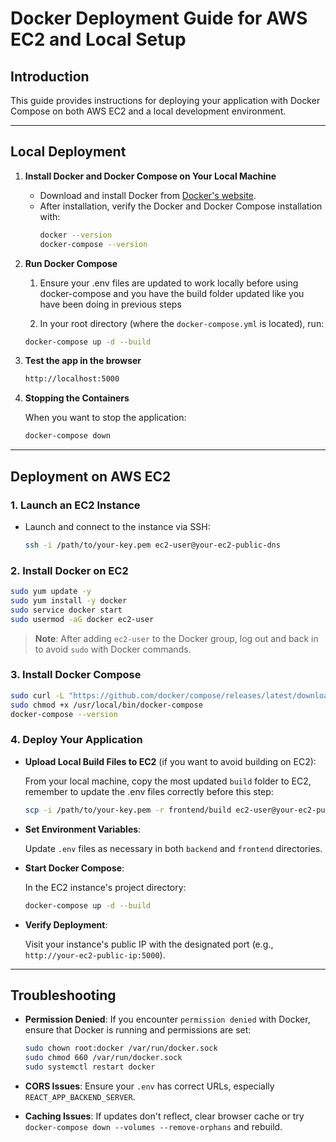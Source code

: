 # Docker Deployment Guide for AWS EC2 and Local Setup

## Introduction

This guide provides instructions for deploying your application with Docker Compose on both AWS EC2 and a local development environment.

---

## Local Deployment

1. **Install Docker and Docker Compose on Your Local Machine**

   - Download and install Docker from [Docker's website](https://www.docker.com/products/docker-desktop).
   - After installation, verify the Docker and Docker Compose installation with:
     ```bash
     docker --version
     docker-compose --version
     ```

2. **Run Docker Compose**

   1. Ensure your .env files are updated to work locally before using docker-compose and you have the build folder updated like you have been doing in previous steps

   2. In your root directory (where the `docker-compose.yml` is located), run:
   ```bash
   docker-compose up -d --build
   ```

3. **Test the app in the browser**
   
   ```bash
   http://localhost:5000
   ```

4. **Stopping the Containers**

   When you want to stop the application:
   ```bash
   docker-compose down
   ```

---

## Deployment on AWS EC2

### 1. Launch an EC2 Instance

   - Launch and connect to the instance via SSH:
     ```bash
     ssh -i /path/to/your-key.pem ec2-user@your-ec2-public-dns
     ```

### 2. Install Docker on EC2

   ```bash
   sudo yum update -y
   sudo yum install -y docker
   sudo service docker start
   sudo usermod -aG docker ec2-user
   ```

   > **Note**: After adding `ec2-user` to the Docker group, log out and back in to avoid `sudo` with Docker commands.

### 3. Install Docker Compose

   ```bash
   sudo curl -L "https://github.com/docker/compose/releases/latest/download/docker-compose-$(uname -s)-$(uname -m)" -o /usr/local/bin/docker-compose
   sudo chmod +x /usr/local/bin/docker-compose
   docker-compose --version
   ```

### 4. Deploy Your Application

   - **Upload Local Build Files to EC2** (if you want to avoid building on EC2):

     From your local machine, copy the most updated `build` folder to EC2, remember to update the .env files correctly before this step:
     ```bash
     scp -i /path/to/your-key.pem -r frontend/build ec2-user@your-ec2-public-dns:/home/ec2-user/your-project-path/frontend/
     ```

   - **Set Environment Variables**:

     Update `.env` files as necessary in both `backend` and `frontend` directories.

   - **Start Docker Compose**:

     In the EC2 instance's project directory:
     ```bash
     docker-compose up -d --build
     ```

   - **Verify Deployment**:

     Visit your instance's public IP with the designated port (e.g., `http://your-ec2-public-ip:5000`).

---

## Troubleshooting

- **Permission Denied**: If you encounter `permission denied` with Docker, ensure that Docker is running and permissions are set:
  ```bash
  sudo chown root:docker /var/run/docker.sock
  sudo chmod 660 /var/run/docker.sock
  sudo systemctl restart docker
  ```

- **CORS Issues**: Ensure your `.env` has correct URLs, especially `REACT_APP_BACKEND_SERVER`.

- **Caching Issues**: If updates don't reflect, clear browser cache or try `docker-compose down --volumes --remove-orphans` and rebuild.
